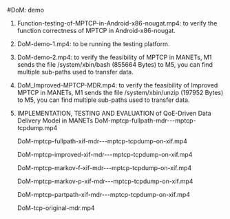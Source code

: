#DoM: demo

1. Function-testing-of-MPTCP-in-Android-x86-nougat.mp4: to verify the function correctness of MPTCP in Android-x86-nougat.
2. DoM-demo-1.mp4: to be running the testing platform.
3. DoM-demo-2.mp4: to verify the feasibility of MPTCP in MANETs, M1 sends the file /system/xbin/bash (855664 Bytes) to M5, you can find multiple sub-paths used to transfer data.
4. DoM_Improved-MPTCP-MDR.mp4: to verify the feasibility of Improved MPTCP in MANETs, M1 sends the file /system/xbin/unzip (197952 Bytes) to M5, you can find multiple sub-paths used to transfer data.
5. IMPLEMENTATION, TESTING AND EVALUATION of QoE-Driven Data Delivery Model in MANETs
   DoM-mptcp-fullpath-mdr---mptcp-tcpdump.mp4
   
   DoM-mptcp-fullpath-xif-mdr---mptcp-tcpdump-on-xif.mp4
   
   DoM-mptcp-improved-xif-mdr---mptcp-tcpdump-on-xif.mp4
   
   DoM-mptcp-markov-f-xif-mdr---mptcp-tcpdump-on-xif.mp4
     
   DoM-mptcp-markov-p-xif-mdr---mptcp-tcpdump-on-xif.mp4
   
   DoM-mptcp-partpath-xif-mdr---mptcp-tcpdump-on-xif.mp4
   
   DoM-tcp-original-mdr.mp4
